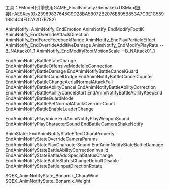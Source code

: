 工具：FModel(引擎使用GAME_FinalFantasy7Remake)+USMap([链接](https://github.com/TheNaeem/Unreal-Mappings-Archive/tree/main/CCFF7R))+AESKey(0x23989837645C9D28BA58072B2076E895B853A7C9E1C5591B814C4FD2A2D7B782)

AnimNotify:
AnimNotify_EndEmotion
AnimNotify_EndModifyFootIK
AnimNotify_EndOverrideAttackDirection
AnimNotify_EndForceFeedbackRange
AnimNotify_EndPlayParticleEffect
AnimNotify_EndOverrideAdditiveDamage
AnimNotify_EndModifyPlayRate         --B_NAttack01_1
AnimNotify_EndModifyRootMotionScale  --B_NAttack01_1

EndAnimNotifyBattleStateChange
EndAnimNotifyBattleOffensiveModeIdleConnection
EndAnimNotifyBattleDamage
EndAnimNotifyBattleCancelGuard
EndAnimNotifyBattleCancelDodge
EndAnimNotifyBattleCancelCounter
EndAnimNotifyBattleChangeAerialNormalAttackFall
EndAnimNotifyBattleAbilityCancel
EndAnimNotifyBattleAbilityCorrection
EndAnimNotifyBattleAbilityCancelStart
EndAnimNotifyBattleAbilityKeepEnd
EndAnimNotifyBattleGuardMode
EndAnimNotifyBattleSetNormalAttackOverrideCount
EndAnimNotifyBattleEnableLeaderChange

EndAnimNotifyPlayVoice
EndAnimNotifyPlayWeaponSound
EndAnimNotifyPlayCharacterSound
EndBattleCameraShakeNotify


AnimState:
EndAnimNotifyStateEffectCharaProperty
EndAnimNotifyStateOverrideCameraParams
EndAnimNotifyStatePlayCharacterSound
EndAnimNotifyStateBattleDamage
EndAnimNotifyStateBattleAbilityCorrectionInvalid
EndAnimNotifyStateBattleAddSpecialStatusChange
EndAnimNotifyStateBattleStatusChangeDebuffDisable
EndAnimNotifyStateBattleInputDirectionRotate

SQEX_AnimNotifyState_Bonamik_CharaWind
SQEX_AnimNotifyState_Bonamik_Weight